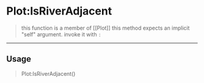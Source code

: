 # Plot:IsRiverAdjacent
> this function is a member of [[Plot]]
> this method expects an implicit "self" argument. invoke it with `:`
-----
## Usage
> Plot:IsRiverAdjacent()
